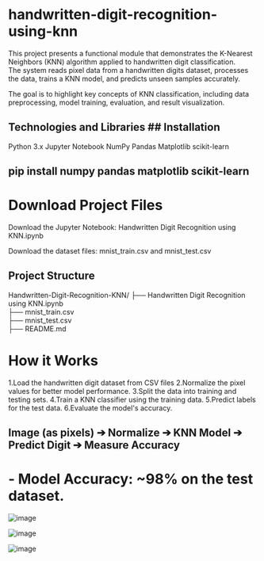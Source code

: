 # handwritten-digit-recognition-using-knn

This project presents a functional module that demonstrates the K-Nearest Neighbors (KNN) algorithm applied to handwritten digit classification.  
The system reads pixel data from a handwritten digits dataset, processes the data, trains a KNN model, and predicts unseen samples accurately.

The goal is to highlight key concepts of KNN classification, including data preprocessing, model training, evaluation, and result visualization.

## Technologies and Libraries ## Installation 
 Python 3.x
 Jupyter Notebook
 NumPy
 Pandas
 Matplotlib
 scikit-learn

 ## pip install numpy pandas matplotlib scikit-learn

# Download Project Files

 Download the Jupyter Notebook: Handwritten Digit Recognition using KNN.ipynb

 Download the dataset files: mnist_train.csv and mnist_test.csv

## Project Structure
Handwritten-Digit-Recognition-KNN/
├── Handwritten Digit Recognition using KNN.ipynb  
├── mnist_train.csv                                
├── mnist_test.csv                                 
├── README.md     

# How it Works

1.Load the handwritten digit dataset from CSV files
2.Normalize the pixel values for better model performance.
3.Split the data into training and testing sets.
4.Train a KNN classifier using the training data.
5.Predict labels for the test data.
6.Evaluate the model's accuracy.

## Image (as pixels) ➔ Normalize ➔ KNN Model ➔ Predict Digit ➔ Measure Accuracy

# - Model Accuracy: ~98% on the test dataset.


![image](https://github.com/user-attachments/assets/6de5ddda-e37c-4a09-9c3b-75da97bc6247)

![image](https://github.com/user-attachments/assets/f85847b8-b810-43c7-8cc5-9c1c61ef97b6)

![image](https://github.com/user-attachments/assets/508c2cb5-cb41-47a8-9509-5207e66d60af)


  
